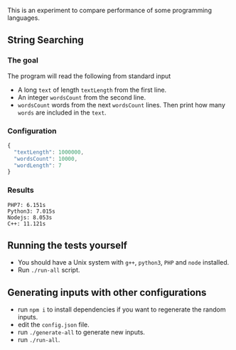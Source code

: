 This is an experiment to compare performance of some programming languages.

## String Searching

### The goal

The program will read the following from standard input
- A long `text` of length `textLength` from the first line.
- An integer `wordsCount` from the second line.
- `wordsCount` words from the next `wordsCount` lines.
Then print how many `words` are included in the `text`.

### Configuration
```js
{
  "textLength": 1000000,
  "wordsCount": 10000,
  "wordLength": 7
}
```

### Results
```
PHP7: 6.151s
Python3: 7.015s
Nodejs: 8.053s
C++: 11.121s
```

## Running the tests yourself
- You should have a Unix system with `g++`, `python3`, `PHP` and `node` installed.
- Run `./run-all` script.

## Generating inputs with other configurations
- run `npm i` to install dependencies if you want to regenerate the random inputs.
- edit the `config.json` file.
- run `./generate-all` to generate new inputs.
- run `./run-all`.

